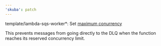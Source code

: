 ```yaml
---
'skuba': patch
---
```


template/lambda-sqs-worker\*: Set [maximum conurrency](https://aws.amazon.com/blogs/compute/introducing-maximum-concurrency-of-aws-lambda-functions-when-using-amazon-sqs-as-an-event-source/)

This prevents messages from going directly to the DLQ when the function reaches its reserved concurrency limit.
